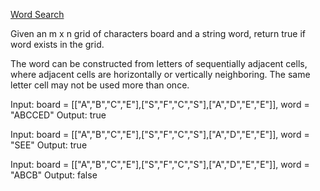 [Word Search](https://leetcode.com/problems/word-search/)

Given an m x n grid of characters board and a string word, return true if word exists in the grid.

The word can be constructed from letters of sequentially adjacent cells, where adjacent cells are horizontally or vertically neighboring. The same letter cell may not be used more than once.

Input: board = [["A","B","C","E"],["S","F","C","S"],["A","D","E","E"]], word = "ABCCED"
Output: true

Input: board = [["A","B","C","E"],["S","F","C","S"],["A","D","E","E"]], word = "SEE"
Output: true

Input: board = [["A","B","C","E"],["S","F","C","S"],["A","D","E","E"]], word = "ABCB"
Output: false